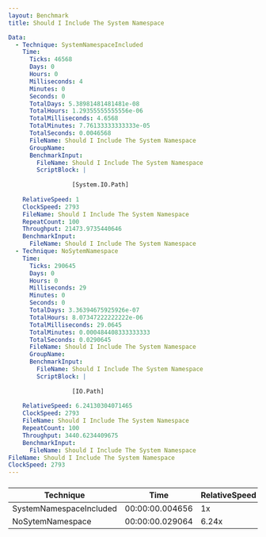 ```yaml
---
layout: Benchmark
title: Should I Include The System Namespace

Data: 
  - Technique: SystemNamespaceIncluded
    Time: 
      Ticks: 46568
      Days: 0
      Hours: 0
      Milliseconds: 4
      Minutes: 0
      Seconds: 0
      TotalDays: 5.38981481481481e-08
      TotalHours: 1.29355555555556e-06
      TotalMilliseconds: 4.6568
      TotalMinutes: 7.76133333333333e-05
      TotalSeconds: 0.0046568
      FileName: Should I Include The System Namespace
      GroupName: 
      BenchmarkInput: 
        FileName: Should I Include The System Namespace
        ScriptBlock: |
          
                  [System.IO.Path]
              
    RelativeSpeed: 1
    ClockSpeed: 2793
    FileName: Should I Include The System Namespace
    RepeatCount: 100
    Throughput: 21473.9735440646
    BenchmarkInput: 
      FileName: Should I Include The System Namespace
  - Technique: NoSytemNamespace
    Time: 
      Ticks: 290645
      Days: 0
      Hours: 0
      Milliseconds: 29
      Minutes: 0
      Seconds: 0
      TotalDays: 3.36394675925926e-07
      TotalHours: 8.07347222222222e-06
      TotalMilliseconds: 29.0645
      TotalMinutes: 0.000484408333333333
      TotalSeconds: 0.0290645
      FileName: Should I Include The System Namespace
      GroupName: 
      BenchmarkInput: 
        FileName: Should I Include The System Namespace
        ScriptBlock: |
          
                  [IO.Path]
              
    RelativeSpeed: 6.24130304071465
    ClockSpeed: 2793
    FileName: Should I Include The System Namespace
    RepeatCount: 100
    Throughput: 3440.6234409675
    BenchmarkInput: 
      FileName: Should I Include The System Namespace
FileName: Should I Include The System Namespace
ClockSpeed: 2793
---
```



### 


|Technique              |Time           |RelativeSpeed|Throughput|
|-----------------------|---------------|-------------|----------|
|SystemNamespaceIncluded|00:00:00.004656|1x           |21473.97/s|
|NoSytemNamespace       |00:00:00.029064|6.24x        |3440.62/s |
